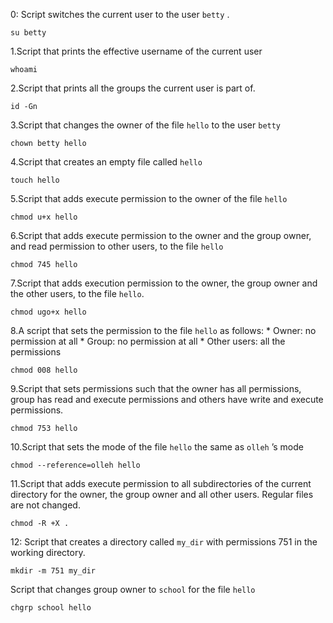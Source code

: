 0:  Script switches the current user to the user `betty` . 
    
    su betty
1.Script that prints the effective username of the current user
	  
    whoami
2.Script that prints all the groups the current user is part of.
	  
    id -Gn
3.Script that changes the owner of the file `hello` to the user `betty`
	  
    chown betty hello
	
4.Script that creates an empty file called `hello`
	  
    touch hello
5.Script that adds execute permission to the owner of the file `hello`
	  
    chmod u+x hello
6.Script that adds execute permission to the owner and the group owner, and read permission to other users, to the file `hello`
	  
    chmod 745 hello	 
7.Script that adds execution permission to the owner, the group owner and the other users, to the file `hello`.
	  
    chmod ugo+x hello
8.A script that sets the permission to the file `hello` as follows:
      * Owner: no permission at all
      * Group: no permission at all
      * Other users: all the permissions
    
    chmod 008 hello
9.Script that sets permissions such that the owner has all permissions, group has read     and execute permissions and others have write and execute permissions.
	  
    chmod 753 hello
10.Script that sets the mode of the file `hello` the same as `olleh` ’s mode
	  
    chmod --reference=olleh hello
 11.Script that adds execute permission to all subdirectories of the current directory       for the owner, the group owner and all other users. Regular files are not changed.
    
    chmod -R +X .
12: Script that creates a directory called `my_dir` with permissions 751 in the working     directory.
	  
    mkdir -m 751 my_dir
Script that changes group owner to `school` for the file `hello`
	  
    chgrp school hello
